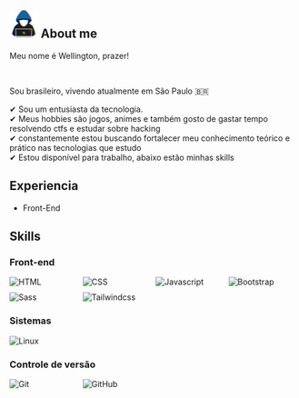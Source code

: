 ## <picture><img src = "https://github.com/0xAbdulKhalid/0xAbdulKhalid/raw/main/assets/mdImages/about_me.gif" width = 50px></picture> **About me**
Meu nome é Wellington, prazer!

<br />

Sou brasileiro, vivendo atualmente em São Paulo 🇧🇷

✔ Sou um entusiasta da tecnologia. <br>
✔ Meus hobbies são jogos, animes e também gosto de gastar tempo resolvendo ctfs e estudar sobre hacking<br>
✔ constantemente estou buscando fortalecer meu conhecimento teórico e prático nas tecnologias que estudo<br>
✔ Estou disponível para trabalho, abaixo estão minhas skills <br>

## Experiencia
- Front-End
## Skills

### Front-end
<div style="display: grid; grid-template-columns: repeat(4, 1fr); gap: 10px;">
  <img src="https://img.shields.io/badge/HTML-E34F26?logo=html5&logoColor=white" alt="HTML"/>
  <img src="https://img.shields.io/badge/CSS3-1572B6?logo=css3&logoColor=white" alt="CSS"/>
  <img src="https://img.shields.io/badge/Javascript-F7DF1E?logo=javascript&logoColor=white" alt="Javascript"/>
  <img src="https://img.shields.io/badge/Bootstrap-7952B3?logo=bootstrap&logoColor=white" alt="Bootstrap"/>
  <img src="https://img.shields.io/badge/Sass-CC6699?logo=sass&logoColor=white" alt="Sass"/>
  <img src="https://img.shields.io/badge/TailwindCSS-06B6D4?logo=tailwindcss&logoColor=white" alt="Tailwindcss"/>
</div>

### Sistemas
<div style="display: grid; grid-template-columns: repeat(4, 1fr); gap: 10px;">
  <img src="https://img.shields.io/badge/linux-F7DF1E?logo=linuxt&logoColor=white" alt="Linux"/>
  
</div>

### Controle de versão
<div style="display: grid; grid-template-columns: repeat(4, 1fr); gap: 10px;">
  <img src="https://img.shields.io/badge/Git-F05032?logo=git&logoColor=white" alt="Git"/>
  <img src="https://img.shields.io/badge/GitHub-181717?logo=github&logoColor=white" alt="GitHub"/>
</div>
